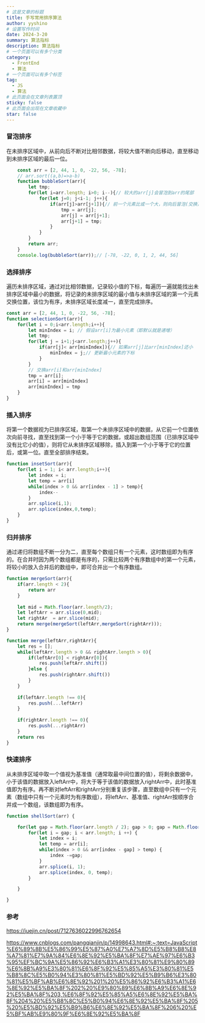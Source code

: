 ```yaml
---
# 这是文章的标题
title: 手写常用排序算法
author: yyshino
# 设置写作时间
date: 2024-3-20
summary: 算法指标
description: 算法指标
# 一个页面可以有多个分类
category:
  - FrontEnd
  - 算法
# 一个页面可以有多个标签
tag:
  - JS
  - 算法
# 此页面会在文章列表置顶
sticky: false
# 此页面会出现在文章收藏中
star: false
---
```




### 冒泡排序

在未排序区域中，从前向后不断对比相邻数据，将较大值不断向后移动，直至移动到未排序区域的最后一位。

```js
    const arr = [2, 44, 1, 0, -22, 56, -78];
    // arr.sort((a,b)=>a-b)
    function bubbleSort(arr){
        let tmp;
        for(let i=arr.length; i>0; i--){// 较大的arr[j]会冒泡到arr的尾部
            for(let j=0; j<i-1; j++){
                if(arr[j]>arr[j+1]){// 前一个元素比或一个大，则向后冒泡(交换)
                    tmp = arr[j];
                    arr[j] = arr[j+1];
                    arr[j+1] = tmp;
                }
            }
        }
        return arr;
    }
    console.log(bubbleSort(arr));// [-78, -22, 0, 1, 2, 44, 56]
```



### 选择排序

遍历未排序区域，通过对比相邻数据，记录较小值的下标，每遍历一遍就能找出未排序区域中最小的数据，将记录的未排序区域的最小值与未排序区域的第一个元素交换位置，该位为有序，未排序区域长度减一，直至完成排序。

```js
const arr = [2, 44, 1, 0, -22, 56, -78];
function selectionSort(arr){
	for(let i = 0;i<arr.length;i++){
		let minIndex = i; // 假设arr[i]为最小元素（即默认就是递增）
		let tmp;
		for(let j = i+1;j<arr.length;j++){ 
			if(arr[j]< arr[minIndex]){// 如果arr[j]比arr[minIndex]还小
				minIndex = j;// 更新最小元素的下标
			}
		}
		// 交换arr[i]和arr[minIndex]
		tmp = arr[i];
		arr[i] = arr[minIndex]
		arr[minIndex] = tmp
	}
}
```



### 插入排序

将第一个数据视为已排序区域，取第一个未排序区域中的数据，从它前一个位置依次向前寻找，直至找到第一个小于等于它的数据，或超出数组范围（已排序区域中没有比它小的值），则将它从未排序区域移除，插入到第一个小于等于它的位置后，或第一位。直至全部排序结束。

```js
function insetSort(arr){
	for(let i = 1; i< arr.length;i++){
        let index = i;
        let temp = arr[i]
        while(index > 0 && arr[index - 1] > temp){
            index--
        }
        arr.splice(i,1);
        arr.splice(index,0,temp);
    }
}
```



### 归并排序

通过递归将数组不断一分为二，直至每个数组只有一个元素，这时数组即为有序的。在合并时因为两个数组都是有序的，只需比较两个有序数组中的第一个元素，将较小的放入合并后的数组中，即可合并出一个有序数组。

```js
function mergeSort(arr){
	if(arr.length < 2){
		return arr
	}
	
	let mid = Math.floor(arr.length/2);
	let leftArr = arr.slice(0,mid);
	let rightAr  = arr.slice(mid);
	return merge(mergeSort(leftArr,mergeSort(rightArr)));
}

function merge(leftArr,rightArr){
    let res = [];
    while(leftArr.length > 0 && rightArr.length > 0){
		if(leftArr[0] < rightArr[0]){
            res.push(leftArr.shift())
        }else {
            res.push(rightArr.shift())
        }
    }
    
    if(leftArr.length !== 0){
        res.push(...leftArr)
    }
    
    if(rightArr.length !== 0){
        res.push(...rightArr)
    }
    return res
}
```



### 快速排序

从未排序区域中取一个值视为基准值（通常取最中间位置的值），将剩余数据中，小于该值的数据放入leftArr中，将大于等于该值的数据放入rightArr中，此时基准值即为有序。再不断对leftArr和rightArr分别重复该步骤，直至数组中只有一个元素（数组中只有一个元素时为有序数组），将leftArr、基准值、rightArr按顺序合并成一个数组，该数组即为有序。

```js
function shellSort(arr) {

    for(let gap = Math.floor(arr.length / 2); gap > 0; gap = Math.floor(gap / 2)) {
        for(let i = gap; i < arr.length; i ++) {
            let index = i;
            let temp = arr[i];
            while(index > 0 && arr[index - gap] > temp) {
                index -=gap;
            }
            arr.splice(i, 1);
            arr.splice(index, 0, temp);
        }

    }

}

```





### 参考

https://juejin.cn/post/7127636022996762654

https://www.cnblogs.com/pangqianjin/p/14998643.html#:~:text=JavaScript%E6%89%8B%E5%86%99%E5%87%A0%E7%A7%8D%E5%B8%B8%E8%A7%81%E7%9A%84%E6%8E%92%E5%BA%8F%E7%AE%97%E6%B3%95%EF%BC%9A%E5%86%92%E6%B3%A1%E3%80%81%E9%80%89%E6%8B%A9%E3%80%81%E6%8F%92%E5%85%A5%E3%80%81%E5%B8%8C%E5%B0%94%E3%80%81%E5%BD%92%E5%B9%B6%E3%80%81%E5%BF%AB%E6%8E%92%201%20%E5%86%92%E6%B3%A1%E6%8E%92%E5%BA%8F%202%20%E9%80%89%E6%8B%A9%E6%8E%92%E5%BA%8F%203,%E6%8F%92%E5%85%A5%E6%8E%92%E5%BA%8F%204%20%E5%B8%8C%E5%B0%94%E6%8E%92%E5%BA%8F%205%20%E5%BD%92%E5%B9%B6%E6%8E%92%E5%BA%8F%206%20%E5%BF%AB%E9%80%9F%E6%8E%92%E5%BA%8F